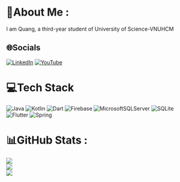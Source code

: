 # 💫About Me :
I am Quang, a third-year student of University of Science-VNUHCM

## 🌐Socials
[![LinkedIn](https://img.shields.io/badge/LinkedIn-%230077B5.svg?logo=linkedin&logoColor=white)](https://linkedin.com/in/www.linkedin.com/in/trần-tôn-bửu-quang-1705072b3) [![YouTube](https://img.shields.io/badge/YouTube-%23FF0000.svg?logo=YouTube&logoColor=white)](https://youtube.com/channel/UCx7cVS6xx0feNrqge3N05Eg) 

# 💻Tech Stack
![Java](https://img.shields.io/badge/java-%23ED8B00.svg?style=for-the-badge&logo=java&logoColor=white) ![Kotlin](https://img.shields.io/badge/kotlin-%230095D5.svg?style=for-the-badge&logo=kotlin&logoColor=white) ![Dart](https://img.shields.io/badge/dart-%230175C2.svg?style=for-the-badge&logo=dart&logoColor=white) ![Firebase](https://img.shields.io/badge/firebase-%23039BE5.svg?style=for-the-badge&logo=firebase) ![MicrosoftSQLServer](https://img.shields.io/badge/Microsoft%20SQL%20Sever-CC2927?style=for-the-badge&logo=microsoft%20sql%20server&logoColor=white) ![SQLite](https://img.shields.io/badge/sqlite-%2307405e.svg?style=for-the-badge&logo=sqlite&logoColor=white) ![Flutter](https://img.shields.io/badge/Flutter-%2302569B.svg?style=for-the-badge&logo=Flutter&logoColor=white) ![Spring](https://img.shields.io/badge/spring-%236DB33F.svg?style=for-the-badge&logo=spring&logoColor=white)
# 📊GitHub Stats :
![](https://github-readme-stats.vercel.app/api?username=TTBQuang&theme=radical&hide_border=false&include_all_commits=false&count_private=false)<br/>
![](https://github-readme-streak-stats.herokuapp.com/?user=TTBQuang&theme=radical&hide_border=false)<br/>
![](https://github-readme-stats.vercel.app/api/top-langs/?username=TTBQuang&theme=radical&hide_border=false&include_all_commits=false&count_private=false&layout=compact)
